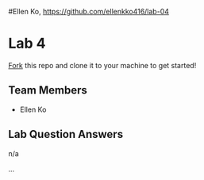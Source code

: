 #Ellen Ko, https://github.com/ellenkko416/lab-04
# Lab 4
[Fork](https://docs.github.com/en/get-started/quickstart/fork-a-repo) this repo and clone it to your machine to get started!

## Team Members
- Ellen Ko

## Lab Question Answers

n/a

...
